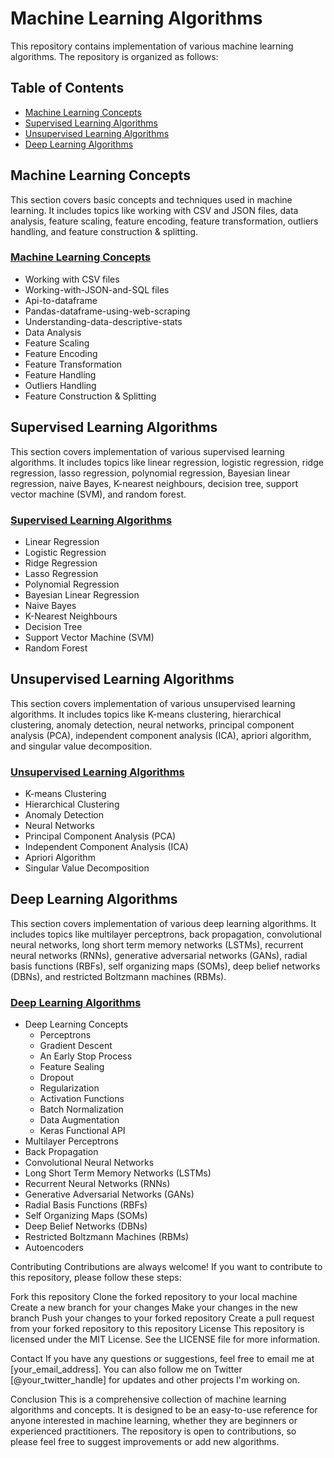 # Machine Learning Algorithms

This repository contains implementation of various machine learning algorithms. The repository is organized as follows:

## Table of Contents
- [Machine Learning Concepts](#machine-learning-concepts)
- [Supervised Learning Algorithms](#supervised-learning-algorithms)
- [Unsupervised Learning Algorithms](#unsupervised-learning-algorithms)
- [Deep Learning Algorithms](#deep-learning-algorithms)

## Machine Learning Concepts

This section covers basic concepts and techniques used in machine learning. It includes topics like working with CSV and JSON files, data analysis, feature scaling, feature encoding, feature transformation, outliers handling, and feature construction & splitting.

### [Machine Learning Concepts](https://github.com/UtshoDeyTech/Machine-Learning-Algorithms/tree/main/00.%20Machine%20Learning%20Concepts)
  - Working with CSV files
  - Working-with-JSON-and-SQL files
  - Api-to-dataframe
  - Pandas-dataframe-using-web-scraping
  - Understanding-data-descriptive-stats
  - Data Analysis
  - Feature Scaling
  - Feature Encoding
  - Feature Transformation
  - Feature Handling
  - Outliers Handling
  - Feature Construction & Splitting

## Supervised Learning Algorithms

This section covers implementation of various supervised learning algorithms. It includes topics like linear regression, logistic regression, ridge regression, lasso regression, polynomial regression, Bayesian linear regression, naive Bayes, K-nearest neighbours, decision tree, support vector machine (SVM), and random forest.

### [Supervised Learning Algorithms](https://github.com/UtshoDeyTech/Machine-Learning-Algorithms/tree/main/Supervised%20Learning%20Algorithms)
  - Linear Regression
  - Logistic Regression
  - Ridge Regression
  - Lasso Regression
  - Polynomial Regression
  - Bayesian Linear Regression
  - Naive Bayes
  - K-Nearest Neighbours
  - Decision Tree
  - Support Vector Machine (SVM)
  - Random Forest

## Unsupervised Learning Algorithms

This section covers implementation of various unsupervised learning algorithms. It includes topics like K-means clustering, hierarchical clustering, anomaly detection, neural networks, principal component analysis (PCA), independent component analysis (ICA), apriori algorithm, and singular value decomposition.

### [Unsupervised Learning Algorithms](https://github.com/UtshoDeyTech/Machine-Learning-Algorithms/tree/main/Unsupervised%20Learning%20Algorithms)
  - K-means Clustering
  - Hierarchical Clustering
  - Anomaly Detection
  - Neural Networks
  - Principal Component Analysis (PCA)
  - Independent Component Analysis (ICA)
  - Apriori Algorithm
  - Singular Value Decomposition

## Deep Learning Algorithms

This section covers implementation of various deep learning algorithms. It includes topics like multilayer perceptrons, back propagation, convolutional neural networks, long short term memory networks (LSTMs), recurrent neural networks (RNNs), generative adversarial networks (GANs), radial basis functions (RBFs), self organizing maps (SOMs), deep belief networks (DBNs), and restricted Boltzmann machines (RBMs).

### [Deep Learning Algorithms](https://github.com/UtshoDeyTech/Machine-Learning-Algorithms/tree/main/03.%20Deep%20Learning%20Algorithms/00.%20Deep%20Learning%20Concepts)
  - Deep Learning Concepts
      - Perceptrons
      - Gradient Descent
      - An Early Stop Process
      - Feature Sealing
      - Dropout
      - Regularization
      - Activation Functions
      - Batch Normalization
      - Data Augmentation
      - Keras Functional API
  - Multilayer Perceptrons
  - Back Propagation
  - Convolutional Neural Networks
  - Long Short Term Memory Networks (LSTMs)
  - Recurrent Neural Networks (RNNs)
  - Generative Adversarial Networks (GANs)
  - Radial Basis Functions (RBFs)
  - Self Organizing Maps (SOMs)
  - Deep Belief Networks (DBNs)
  - Restricted Boltzmann Machines (RBMs)
  - Autoencoders

Contributing
Contributions are always welcome! If you want to contribute to this repository, please follow these steps:

Fork this repository
Clone the forked repository to your local machine
Create a new branch for your changes
Make your changes in the new branch
Push your changes to your forked repository
Create a pull request from your forked repository to this repository
License
This repository is licensed under the MIT License. See the LICENSE file for more information.

Contact
If you have any questions or suggestions, feel free to email me at [your_email_address]. You can also follow me on Twitter [@your_twitter_handle] for updates and other projects I'm working on.

Conclusion
This is a comprehensive collection of machine learning algorithms and concepts. It is designed to be an easy-to-use reference for anyone interested in machine learning, whether they are beginners or experienced practitioners. The repository is open to contributions, so please feel free to suggest improvements or add new algorithms.

